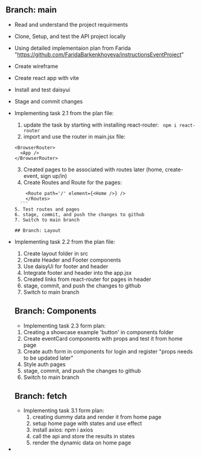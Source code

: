 ## Branch: main

- Read and understand the project requirments
- Clone, Setup, and test the API project locally
- Using detailed implementaion plan from Farida "https://github.com/FaridaBarkenkhoyeva/instructionsEventProject"
- Create wireframe
- Create react app with vite
- Install and test daisyui
- Stage and commit changes
- Implementing task 2.1 from the plan file:
    1. update the task by starting with installing react-router: ``` npm i react-router```
    2. import and use the router in main.jsx file: 
    ``` import { BrowserRouter } from "react-router";
    <BrowserRouter>
      <App />
    </BrowserRouter>
    ```
    3. Created pages to be associated with routes later (home, create-event, sign up/in)
    4. Create Routes and Route for the pages:
    ```<Routes>
        <Route path='/' element={<Home />} />
        </Routes>
      ```
    5. Test routes and pages
    6. stage, commit, and push the changes to github
    7. Switch to main branch
    
  ## Branch: Layout
- Implementing task 2.2 from the plan file:
  1. Create layout folder in src
  2. Create Header and Footer components
  3. Use daisyUi for footer and header
  4. Integrate footer and header into the app.jsx
  5. Created links <Link> from react-router for pages in header
  6. stage, commit, and push the changes to github
  7. Switch to main branch

  ## Branch: Components
  - Implementing task 2.3 form plan:
  1. Creating a showcase example 'button' in components folder
  2. Create eventCard components with props and test it from home page
  3. Create auth form in components for login and register "props needs to be updated later"
  4. Style auth pages
  5. stage, commit, and push the changes to github
  6. Switch to main branch

    ## Branch: fetch
  - Implementing task 3.1 form plan:
    1. creating dummy data and render it from home page
    2. setup home page with states and use effect
    3. install axios: npm i axios
    4. call the api and store the results in states
    5. render the dynamic data on home page




  

- 
